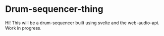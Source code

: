 # Drum-sequencer-thing

Hi! This will be a drum-sequencer built using svelte and the web-audio-api. Work in progress.
